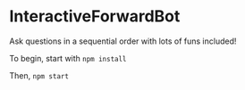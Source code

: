 # InteractiveForwardBot
Ask questions in a sequential order with lots of funs included!

To begin, start with ```npm install```

Then, ```npm start```
